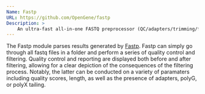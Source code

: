 ```yaml
---
Name: Fastp
URL: https://github.com/OpenGene/fastp
Description: >
    An ultra-fast all-in-one FASTQ preprocessor (QC/adapters/trimming/filtering/splitting...).
---
```


The Fastp module parses results generated by
[Fastp](https://github.com/OpenGene/fastp). Fastp can simply go through all fastq files in a folder and perform a series of quality control and filtering. Quality control and reporting are displayed both before and after filtering, allowing for a clear depiction of the consequences of the filtering process. Notably, the latter can be conducted on a variety of paramaters including quality scores, length, as well as the presence of adapters, polyG, or polyX tailing.

